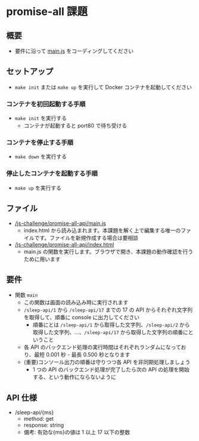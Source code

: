 # promise-all 課題

## 概要

- 要件に沿って [main.js](/js-challenge/promise-all-api/main.js) をコーディングしてください

## セットアップ

- `make init` または `make up` を実行して Docker コンテナを起動してください

### コンテナを初回起動する手順

- `make init` を実行する
  - コンテナが起動すると port80 で待ち受ける

### コンテナを停止する手順

- `make down` を実行する

### 停止したコンテナを起動する手順

- `make up` を実行する

## ファイル

- [/js-challenge/promise-all-api/main.js](/js-challenge/promise-all-api/main.js)
  - index.html から読み込まれます。本課題を解く上で編集する唯一のファイルです。ファイルを新規作成する場合は要相談
- [/js-challenge/promise-all-api/index.html](/js-challenge/promise-all-api/index.html)
  - main.js の関数を実行します。ブラウザで開き、本課題の動作確認を行うために用います

## 要件

- 関数 `main`
  - この関数は画面の読み込み時に実行されます
  - `/sleep-api/1` から `/sleep-api/17` までの 17 の API からそれぞれ文字列を取得して、順番に console に出力してください
    - 順番にとは `/sleep-api/1` から取得した文字列、`/sleep-api/2` から取得した文字列、...、`/sleep-api/17` から取得した文字列の順番にということ
  - 各 API のバックエンド処理の実行時間はそれぞれランダムになっており、最短 0.001 秒 - 最長 0.500 秒となります
  - (重要)コンソール出力の順番は守りつつ各 API を非同期処理しましょう
    - 1 つの API のバックエンド処理が完了したら次の API の処理を開始する、という動作にならないように

## API 仕様

- /sleep-api/{ms}
  - method: get
  - response: string
  - 備考: 有効な{ms}の値は 1 以上 17 以下の整数
